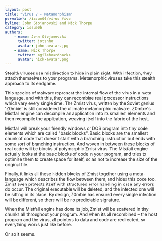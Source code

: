 ```yaml
---
layout: post
title: "Virus V - Metamorphism"
permalink: /issue06/virus-five
byline: John Stojanovski and Nick Thorpe
category: issue06
authors:
    - name: John Stojanovski
      twitter: jotsnhoj
      avatar: john-avatar.jpg
    - name: Nick Thorpe
      twitter: agileboardhacks
      avatar: nick-avatar.png
---
```

Stealth viruses use misdirection to hide in plain sight. With infection, they attach themselves to your programs. Metamorphic viruses take this stealth approach to its endgame.

This species of malware represent the internal flow of the virus in a meta language, and with this, they can recombine real processor instructions which vary every single time. The Zmist virus, written by the Soviet genius 'Z0mbie' is still considered the ultimate metamorphic malware. Z0mbie's Mistfall engine can decompile an application into its smallest elements and then recompile the application, weaving itself into the fabric of the host. 

Mistfall will break  your friendly windows or DOS program into tiny code elements which are called "basic blocks".  Basic blocks are the smallest chunk of code that doesn't start with a branching instruction but ends with some sort of branching instruction.  And woven in between these blocks of real code will be blocks of polymorphic Zmist virus. The Mistfall engine actually looks at the basic blocks of code in your program, and tries to optimise them to create space for itself, so as not to increase the size of the original file. 

Finally, it links all these hidden blocks of Zmist together using a meta-language which describes the flow between them, and hides this code too. Zmist even protects itself with structured error handling in case any errors do occur. The original executable will be deleted, and the infected one will be sitting in its place. By design, Z0mbie has ensured every single infection will be different, so there will be no predictable signature.

When the Mistfall engine has done its job, Zmist will be scattered in tiny chunks all throughout your program. And when its all recombined – the host program and the virus, all pointers to data and code are redirected, so everything works just like before. 

Or so it seems. 